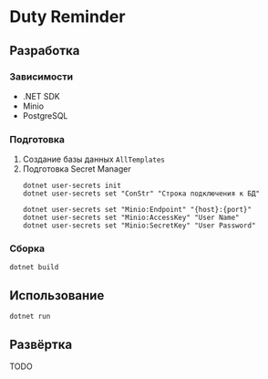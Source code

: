 # Duty Reminder
## Разработка
### Зависимости
- .NET SDK
- Minio
- PostgreSQL

### Подготовка
1. Создание базы данных `AllTemplates`
2. Подготовка Secret Manager
    ```
    dotnet user-secrets init
    dotnet user-secrets set "ConStr" "Строка подключения к БД"

    dotnet user-secrets set "Minio:Endpoint" "{host}:{port}"
    dotnet user-secrets set "Minio:AccessKey" "User Name"
    dotnet user-secrets set "Minio:SecretKey" "User Password"
    ```

### Сборка
```
dotnet build
```
## Использование
```
dotnet run
```

## Развёртка
TODO
